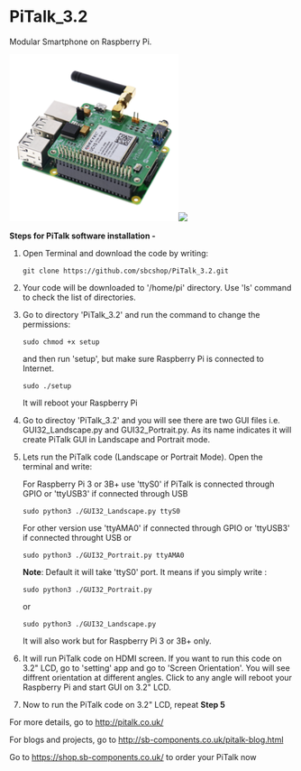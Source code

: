 
# PiTalk_3.2

Modular Smartphone on Raspberry Pi.

<img src="Icons/pitalk.png" width="300"><img src="http://pitalk.co.uk/img/h11.png" width="300">

**Steps for PiTalk software installation -** 

1. Open Terminal and download the code by writing: 
   ```
   git clone https://github.com/sbcshop/PiTalk_3.2.git
   ```

2. Your code will be downloaded to '/home/pi' directory. Use 'ls' command to check the list of directories.

3. Go to directory 'PiTalk_3.2' and run the command to change the permissions:
   ```
   sudo chmod +x setup
   ```
   and then run 'setup', but make sure Raspberry Pi is connected to Internet.
   ```
   sudo ./setup
   ```
   It will reboot your Raspberry Pi

4. Go to directoy 'PiTalk_3.2' and you will see there are two GUI files i.e. GUI32_Landscape.py and GUI32_Portrait.py. As its name indicates    it will create PiTalk GUI in Landscape and Portrait mode.

5. Lets run the PiTalk code (Landscape or Portrait Mode). Open the terminal and write:

   For Raspberry Pi 3 or 3B+ use 'ttyS0' if PiTalk is connected through GPIO or 'ttyUSB3' if connected through USB
   ```
   sudo python3 ./GUI32_Landscape.py ttyS0
   ```
   For other version use 'ttyAMA0' if connected through GPIO or 'ttyUSB3' if connected throught USB
   or 
   ```
   sudo python3 ./GUI32_Portrait.py ttyAMA0
   ```
   **Note**: Default it will take 'ttyS0' port. It means if you simply write :
   ```
   sudo python3 ./GUI32_Portrait.py
   ```
   or 
   ```
   sudo python3 ./GUI32_Landscape.py
   ```
   It will also work but for Raspberry Pi 3 or 3B+ only.
   
6. It will run PiTalk code on HDMI screen. If you want to run this code on 3.2" LCD, go to 'setting' app and go to 'Screen
   Orientation'. You will see diffrent orientation at different angles. Click to any angle will reboot your Raspberry Pi and start GUI
   on 3.2" LCD.
   
7. Now to run the PiTalk code on 3.2" LCD, repeat **Step 5** 


For more details, go to http://pitalk.co.uk/

For blogs and projects, go to http://sb-components.co.uk/pitalk-blog.html

Go to https://shop.sb-components.co.uk/ to order your PiTalk now
